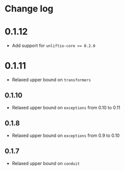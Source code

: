 # Change log

# 0.1.12

- Add support for `unliftio-core >= 0.2.0`

# 0.1.11

- Relaxed upper bound on `transformers`

## 0.1.10

- Relaxed upper bound on `exceptions` from 0.10 to 0.11

## 0.1.8

- Relaxed upper bound on `exceptions` from 0.9 to 0.10

## 0.1.7

- Relaxed upper bound on `conduit`
